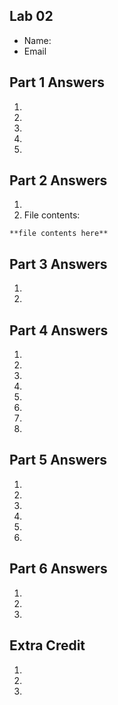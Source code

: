 ## Lab 02

- Name:
- Email

## Part 1 Answers

1. 
2. 
3. 
4. 
5. 

## Part 2 Answers

1. 
2. File contents:
```
**file contents here**
```

## Part 3 Answers

1. 
2. 

## Part 4 Answers

1. 
2. 
3. 
4. 
5. 
6. 
7. 
8. 

## Part 5 Answers

1. 
2. 
3. 
4. 
5. 
6. 

## Part 6 Answers

1. 
2. 
3. 

## Extra Credit

1. 
2. 
3. 
